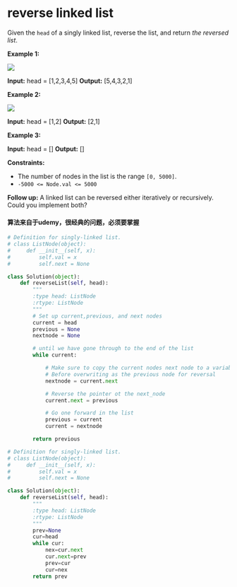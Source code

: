 # reverse linked list

Given the `head` of a singly linked list, reverse the list, and return *the reversed list*.

**Example 1:**

![](https://assets.leetcode.com/uploads/2021/02/19/rev1ex1.jpg)

**Input:** head = [1,2,3,4,5]
**Output:** [5,4,3,2,1]

**Example 2:**

![](https://assets.leetcode.com/uploads/2021/02/19/rev1ex2.jpg)

**Input:** head = [1,2]
**Output:** [2,1]

**Example 3:**

**Input:** head = []
**Output:** []

**Constraints:**

- The number of nodes in the list is the range `[0, 5000]`.
- `-5000 <= Node.val <= 5000`

**Follow up:** A linked list can be reversed either iteratively or recursively. Could you implement both?

#### 算法来自于udemy，很经典的问题，必须要掌握

```python
# Definition for singly-linked list.
# class ListNode(object):
#     def __init__(self, x):
#         self.val = x
#         self.next = None

class Solution(object):
    def reverseList(self, head):
        """
        :type head: ListNode
        :rtype: ListNode
        """
        # Set up current,previous, and next nodes
        current = head
        previous = None
        nextnode = None

        # until we have gone through to the end of the list
        while current:

            # Make sure to copy the current nodes next node to a variable next_node
            # Before overwriting as the previous node for reversal
            nextnode = current.next

            # Reverse the pointer ot the next_node
            current.next = previous

            # Go one forward in the list
            previous = current
            current = nextnode

        return previous
```

```python
# Definition for singly-linked list.
# class ListNode(object):
#     def __init__(self, x):
#         self.val = x
#         self.next = None

class Solution(object):
    def reverseList(self, head):
        """
        :type head: ListNode
        :rtype: ListNode
        """
        prev=None
        cur=head
        while cur:
            nex=cur.next
            cur.next=prev
            prev=cur
            cur=nex
        return prev
```
